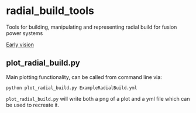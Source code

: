# radial_build_tools
Tools for building, manipulating and representing radial build for fusion power systems

[Early vision](https://docs.google.com/presentation/d/1yDzG23BL8KTqxQCjatCVnmPRx0kgijyP6wGbssfKwiQ/edit#slide=id.p)

## plot_radial_build.py
Main plotting functionality, can be called from command line via:

`python plot_radial_build.py ExampleRadialBuild.yml`

`plot_radial_build.py` will write both a png of a plot and a yml file which
can be used to recreate it.
